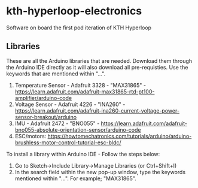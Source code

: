 # kth-hyperloop-electronics
Software on board the first pod iteration of KTH Hyperloop


## Libraries
These are all the Arduino libraries that are needed. Download them through the Arduino IDE directly as it will also download all pre-requisties. Use the keywords that are mentioned within "...".
1. Temperature Sensor - Adafruit 3328 - "MAX31865" - https://learn.adafruit.com/adafruit-max31865-rtd-pt100-amplifier/arduino-code
2. Voltage Sensor - Adafruit 4226 - "INA260" - https://learn.adafruit.com/adafruit-ina260-current-voltage-power-sensor-breakout/arduino
3. IMU - Adafruit 2472 - "BNO055" - https://learn.adafruit.com/adafruit-bno055-absolute-orientation-sensor/arduino-code
4. ESC/motors:  https://howtomechatronics.com/tutorials/arduino/arduino-brushless-motor-control-tutorial-esc-bldc/


To install a library within Arduino IDE - Follow the steps below:
1. Go to Sketch->Include Library->Manage Libraries (or Ctrl+Shift+I)
2. In the search field within the new pop-up window, type the keywords mentioned within "...". For example; "MAX31865".


